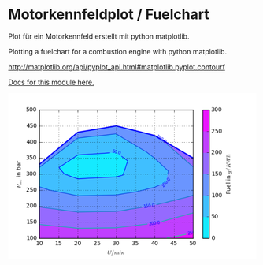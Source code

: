 # Motorkennfeldplot / Fuelchart
Plot für ein Motorkennfeld erstellt mit python matplotlib.

Plotting a fuelchart for a combustion engine with python matplotlib.

http://matplotlib.org/api/pyplot_api.html#matplotlib.pyplot.contourf

[Docs for this module here.]( https://motorkennfeldplot.readthedocs.io/en/latest/)


![alt tag](Motorkennfeld.png)
